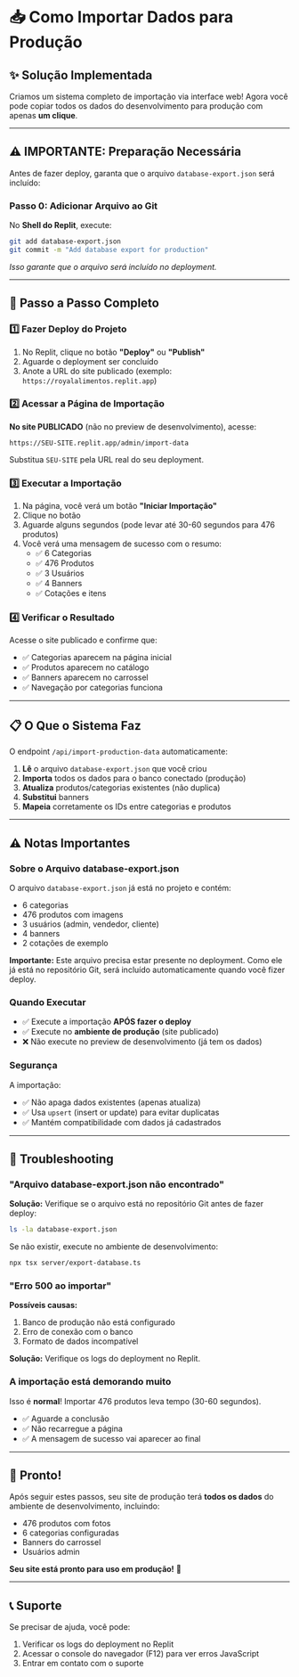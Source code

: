 # 📥 Como Importar Dados para Produção

## ✨ Solução Implementada

Criamos um sistema completo de importação via interface web! Agora você pode copiar todos os dados do desenvolvimento para produção com apenas **um clique**.

---

## ⚠️ IMPORTANTE: Preparação Necessária

Antes de fazer deploy, garanta que o arquivo `database-export.json` será incluído:

### Passo 0: Adicionar Arquivo ao Git

No **Shell do Replit**, execute:
```bash
git add database-export.json
git commit -m "Add database export for production"
```

*Isso garante que o arquivo será incluído no deployment.*

---

## 🚀 Passo a Passo Completo

### 1️⃣ Fazer Deploy do Projeto

1. No Replit, clique no botão **"Deploy"** ou **"Publish"**
2. Aguarde o deployment ser concluído
3. Anote a URL do site publicado (exemplo: `https://royalalimentos.replit.app`)

### 2️⃣ Acessar a Página de Importação

**No site PUBLICADO** (não no preview de desenvolvimento), acesse:

```
https://SEU-SITE.replit.app/admin/import-data
```

Substitua `SEU-SITE` pela URL real do seu deployment.

### 3️⃣ Executar a Importação

1. Na página, você verá um botão **"Iniciar Importação"**
2. Clique no botão
3. Aguarde alguns segundos (pode levar até 30-60 segundos para 476 produtos)
4. Você verá uma mensagem de sucesso com o resumo:
   - ✅ 6 Categorias
   - ✅ 476 Produtos
   - ✅ 3 Usuários
   - ✅ 4 Banners
   - ✅ Cotações e itens

### 4️⃣ Verificar o Resultado

Acesse o site publicado e confirme que:
- ✅ Categorias aparecem na página inicial
- ✅ Produtos aparecem no catálogo
- ✅ Banners aparecem no carrossel
- ✅ Navegação por categorias funciona

---

## 📋 O Que o Sistema Faz

O endpoint `/api/import-production-data` automaticamente:

1. **Lê** o arquivo `database-export.json` que você criou
2. **Importa** todos os dados para o banco conectado (produção)
3. **Atualiza** produtos/categorias existentes (não duplica)
4. **Substitui** banners
5. **Mapeia** corretamente os IDs entre categorias e produtos

---

## ⚠️ Notas Importantes

### Sobre o Arquivo database-export.json

O arquivo `database-export.json` já está no projeto e contém:
- 6 categorias
- 476 produtos com imagens
- 3 usuários (admin, vendedor, cliente)
- 4 banners
- 2 cotações de exemplo

**Importante:** Este arquivo precisa estar presente no deployment. Como ele já está no repositório Git, será incluído automaticamente quando você fizer deploy.

### Quando Executar

- ✅ Execute a importação **APÓS fazer o deploy**
- ✅ Execute no **ambiente de produção** (site publicado)
- ❌ Não execute no preview de desenvolvimento (já tem os dados)

### Segurança

A importação:
- ✅ Não apaga dados existentes (apenas atualiza)
- ✅ Usa `upsert` (insert or update) para evitar duplicatas
- ✅ Mantém compatibilidade com dados já cadastrados

---

## 🔧 Troubleshooting

### "Arquivo database-export.json não encontrado"

**Solução:** Verifique se o arquivo está no repositório Git antes de fazer deploy:
```bash
ls -la database-export.json
```

Se não existir, execute no ambiente de desenvolvimento:
```bash
npx tsx server/export-database.ts
```

### "Erro 500 ao importar"

**Possíveis causas:**
1. Banco de produção não está configurado
2. Erro de conexão com o banco
3. Formato de dados incompatível

**Solução:** Verifique os logs do deployment no Replit.

### A importação está demorando muito

Isso é **normal**! Importar 476 produtos leva tempo (30-60 segundos).
- ✅ Aguarde a conclusão
- ✅ Não recarregue a página
- ✅ A mensagem de sucesso vai aparecer ao final

---

## 🎉 Pronto!

Após seguir estes passos, seu site de produção terá **todos os dados** do ambiente de desenvolvimento, incluindo:
- 476 produtos com fotos
- 6 categorias configuradas
- Banners do carrossel
- Usuários admin

**Seu site está pronto para uso em produção!** 🚀

---

## 📞 Suporte

Se precisar de ajuda, você pode:
1. Verificar os logs do deployment no Replit
2. Acessar o console do navegador (F12) para ver erros JavaScript
3. Entrar em contato com o suporte
